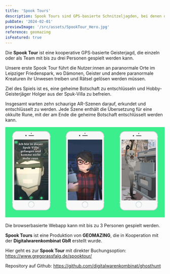 ```yaml
---
title: 'Spook Tours'
description: Spook Tours sind GPS-basierte Schnitzeljagden, bei denen du gruselige AR-Orte entdeckst. Die browserbasierte Webapp kann mit bis zu 3 Personen gespielt werden. Unsere erste Spook Tour kann man im Leipziger Friedenspark spielen.
pubDate: '2024-02-01'
previewImage: '/src/assets/SpookTour_Hero.jpg'
reference: geomazing
isFeatured: true
---
```


Die **Spook Tour** ist eine kooperative GPS-basierte Geisterjagd, die einzeln oder als Team mit bis zu drei Personen gespielt werden kann.

Unsere erste Spook Tour führt die Nutzer:innen an paranormale Orte im Leipziger Friedenspark, wo Dämonen, Geister und andere paranormale Kreaturen ihr Unwesen treiben und Rätsel gelösen werden müssen.

Ziel des Spiels ist es, eine geheime Botschaft zu entschlüsseln und Hobby-Geisterjäger Holger aus der Spuk-Villa zu befreien.

Insgesamt warten zehn schaurige AR-Szenen darauf, erkundet und entschlüsselt zu werden.
Jede Szene enthält die Übersetzung für eine okkulte Rune, mit der am Ende die geheime Botschaft entschlüsselt werden kann.

![Spook Tours](../../assets/Spooktours1.jpg)

Die browserbasierte Webapp kann mit bis zu 3 Personen gespielt werden.

**Spook Tours** ist eine Produktion von **GEOMAZING**, die in Kooperation mit der **Digitalwarenkombinat GbR** erstellt wurde.

Hier geht es zur **Spook Tour** mit direkter Buchungsoption: https://www.gregorassfalg.de/spooktour/

Repository auf Github: https://github.com/digitalwarenkombinat/ghosthunt
